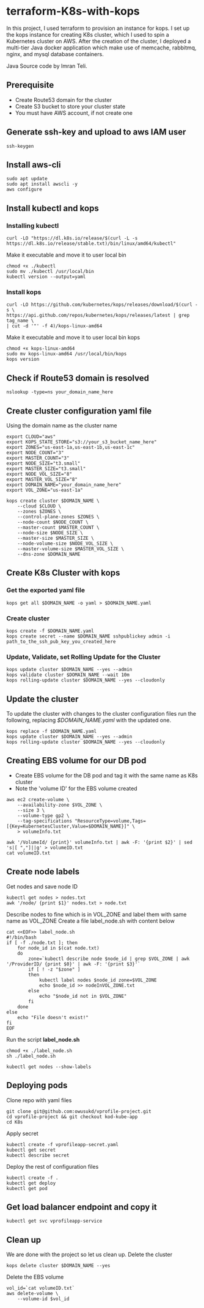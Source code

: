 # terraform-K8s-with-kops

In this project, I used terraform to provision an instance for kops. 
I set up the kops instance for creating K8s cluster, which I used to spin a Kubernetes cluster on AWS.
After the creation of the cluster, I deployed a multi-tier Java docker application which make use of memcache, rabbitmq, nginx, and mysql database containers.

Java Source code by Imran Teli.

## Prerequisite 
- Create Route53 domain for the cluster
- Create S3 bucket to store your cluster state
- You must have AWS account, if not create one

## Generate ssh-key and upload to aws IAM user
```
ssh-keygen
```

## Install aws-cli
```
sudo apt update
sudo apt install awscli -y
aws configure
```

## Install kubectl and kops
### Installing kubectl 
```
curl -LO "https://dl.k8s.io/release/$(curl -L -s https://dl.k8s.io/release/stable.txt)/bin/linux/amd64/kubectl"
```

Make it executable and move it to user local bin
```
chmod +x ./kubectl
sudo mv ./kubectl /usr/local/bin
kubectl version --output=yaml
```

### Install kops
```
curl -LO https://github.com/kubernetes/kops/releases/download/$(curl -s \
https://api.github.com/repos/kubernetes/kops/releases/latest | grep tag_name \
| cut -d '"' -f 4)/kops-linux-amd64
```

Make it executable and move it to user local bin kops
```
chmod +x kops-linux-amd64
sudo mv kops-linux-amd64 /usr/local/bin/kops
kops version
```

## Check if Route53 domain is resolved
```
nslookup -type=ns your_domain_name_here
```

## Create cluster configuration yaml file
Using the domain name as the cluster name
```
export CLOUD="aws"
export KOPS_STATE_STORE="s3://your_s3_bucket_name_here"
export ZONES="us-east-1a,us-east-1b,us-east-1c"
export NODE_COUNT="3"
export MASTER_COUNT="3"
export NODE_SIZE="t3.small"
export MASTER_SIZE="t3.small"
export NODE_VOL_SIZE="8"
export MASTER_VOL_SIZE="8"
export DOMAIN_NAME="your_domain_name_here"
export VOL_ZONE="us-east-1a"

kops create cluster $DOMAIN_NAME \
    --cloud $CLOUD \
    --zones $ZONES \
    --control-plane-zones $ZONES \
    --node-count $NODE_COUNT \
    --master-count $MASTER_COUNT \
    --node-size $NODE_SIZE \
    --master-size $MASTER_SIZE \
    --node-volume-size $NODE_VOL_SIZE \
    --master-volume-size $MASTER_VOL_SIZE \
    --dns-zone $DOMAIN_NAME
```
## Create K8s Cluster with kops
### Get the exported yaml file
```
kops get all $DOMAIN_NAME -o yaml > $DOMAIN_NAME.yaml
```
### Create cluster
```
kops create -f $DOMAIN_NAME.yaml
kops create secret --name $DOMAIN_NAME sshpublickey admin -i path_to_the_ssh_pub_key_you_created_here
```
### Update, Validate, set Rolling Update for the Cluster
```
kops update cluster $DOMAIN_NAME --yes --admin
kops validate cluster $DOMAIN_NAME --wait 10m
kops rolling-update cluster $DOMAIN_NAME --yes --cloudonly
```

## Update the cluster
To update the cluster with changes to the cluster configuration files run the following, replacing *$DOMAIN_NAME.yaml* with the updated one.
```
kops replace -f $DOMAIN_NAME.yaml
kops update cluster $DOMAIN_NAME --yes --admin
kops rolling-update cluster $DOMAIN_NAME --yes --cloudonly
```

## Creating EBS volume for our DB pod
- Create EBS volume for the DB pod and tag it with the same name as K8s cluster
- Note the 'volume ID' for the EBS volume created

```
aws ec2 create-volume \
    --availability-zone $VOL_ZONE \
    --size 3 \
    --volume-type gp2 \
    --tag-specifications "ResourceType=volume,Tags=[{Key=KubernetesCluster,Value=$DOMAIN_NAME}]" \
    > volumeInfo.txt

awk '/VolumeId/ {print}' volumeInfo.txt | awk -F: '{print $2}' | sed 's|[ ","]||g' > volumeID.txt
cat volumeID.txt
```

## Create node labels 
Get nodes and save node ID
```
kubectl get nodes > nodes.txt
awk '/node/ {print $1}' nodes.txt > node.txt 
```

Describe nodes to fine which is in VOL_ZONE and label them with same name as VOL_ZONE
Create a file label_node.sh with content below
```
cat <<EOF>> label_node.sh
#!/bin/bash
if [ -f ./node.txt ]; then
    for node_id in $(cat node.txt)
    do
        zone=`kubectl describe node $node_id | grep $VOL_ZONE | awk '/ProviderID/ {print $0}' | awk -F: '{print $3}'`
        if [ ! -z "$zone" ]
        then
            kubectl label nodes $node_id zone=$VOL_ZONE
            echo $node_id >> nodeInVOL_ZONE.txt
        else
            echo "$node_id not in $VOL_ZONE"
        fi
    done
else
    echo "File doesn't exist!"  
fi 
EOF
```
Run the script **label_node.sh**
```
chmod +x ./label_node.sh
sh ./label_node.sh

kubectl get nodes --show-labels
```

## Deploying pods
Clone repo with yaml files
```
git clone git@github.com:owusukd/vprofile-project.git 
cd vprofile-project && git checkout kod-kube-app
cd K8s
```

Apply secret
```
kubectl create -f vprofileapp-secret.yaml
kubectl get secret
kubectl describe secret 
```
Deploy the rest of configuration files
```
kubectl create -f .
kubectl get deploy
kubectl get pod
```

## Get load balancer endpoint and copy it
```
kubectl get svc vprofileapp-service
```

## Clean up
We are done with the project so let us clean up.
Delete the cluster
```
kops delete cluster $DOMAIN_NAME --yes
```
Delete the EBS volume
```
vol_id=`cat volumeID.txt`
aws delete-volume \
    --volume-id $vol_id
```
